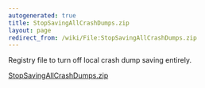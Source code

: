 ```yaml
---
autogenerated: true
title: StopSavingAllCrashDumps.zip
layout: page
redirect_from: /wiki/File:StopSavingAllCrashDumps.zip
---
```


Registry file to turn off local crash dump saving entirely.

[StopSavingAllCrashDumps.zip](/media/files/StopSavingAllCrashDumps.zip)
